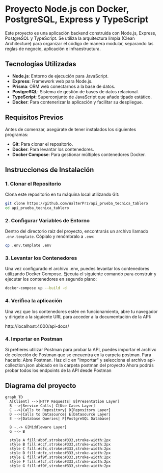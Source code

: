 # Proyecto Node.js con Docker, PostgreSQL, Express y TypeScript

Este proyecto es una aplicación backend construida con Node.js, Express, PostgreSQL y TypeScript. Se utiliza la arquitectura limpia (Clean Architecture) para organizar el código de manera modular, separando las reglas de negocio, aplicación e infraestructura.

## Tecnologías Utilizadas

- **Node.js**: Entorno de ejecución para JavaScript.
- **Express**: Framework web para Node.js.
- **Prisma**: ORM web conectarnos a la base de datos.
- **PostgreSQL**: Sistema de gestión de bases de datos relacional.
- **TypeScript**: Superconjunto de JavaScript que añade tipado estático.
- **Docker**: Para contenerizar la aplicación y facilitar su despliegue.

## Requisitos Previos

Antes de comenzar, asegúrate de tener instalados los siguientes programas:

- **Git**: Para clonar el repositorio.
- **Docker**: Para levantar los contenedores.
- **Docker Compose**: Para gestionar múltiples contenedores Docker.

## Instrucciones de Instalación

### 1. Clonar el Repositorio

Clona este repositorio en tu máquina local utilizando Git:

```bash
git clone https://github.com/WalterPrz/api_prueba_tecnica_tablero
cd api_prueba_tecnica_tablero

```

### 2. Configurar Variables de Entorno

Dentro del directorio raíz del proyecto, encontrarás un archivo llamado `.env.template`. Cópialo y renómbralo a `.env`:

```bash
cp .env.template .env
```

### 3. Levantar los Contenedores

Una vez configurado el archivo .env, puedes levantar los contenedores utilizando Docker Compose. Ejecuta el siguiente comando para construir y ejecutar los contenedores en segundo plano:

```bash
docker-compose up --build -d
```

### 4. Verifica la aplicación

Una vez que los contenedores estén en funcionamiento, abre tu navegador y dirígete a la siguiente URL para acceder a la documentación de la API:

http://localhost:4000/api-docs/

### 4. Importar en Postman

Si prefieres utilizar Postman para probar la API, puedes importar el archivo de colección de Postman que se encuentra en la carpeta postman. Para hacerlo:
Abre Postman.
Haz clic en "Importar" y selecciona el archivo api-collection.json ubicado en la carpeta postman del proyecto
Ahora podrás probar todos los endpoints de la API desde Postman


## Diagrama del proyecto


```mermaid
graph TD
  A[Client] -->|HTTP Requests| B[Presentation Layer]
  B -->|Service Calls| C[Use Cases Layer]
  C -->|Calls to Repository| D[Repository Layer]
  D -->|Calls to Datasource| E[Datasource Layer]
  E -->|Database Queries| F[PostgreSQL Database]
  
  B -.-> G[Middleware Layer]
  G --> B
  
  style A fill:#bbf,stroke:#333,stroke-width:2px
  style B fill:#ccf,stroke:#333,stroke-width:2px
  style C fill:#cfc,stroke:#333,stroke-width:2px
  style D fill:#cfc,stroke:#333,stroke-width:2px
  style E fill:#f9f,stroke:#333,stroke-width:2px
  style F fill:#fcf,stroke:#333,stroke-width:2px
  style G fill:#f9f,stroke:#333,stroke-width:2px
```